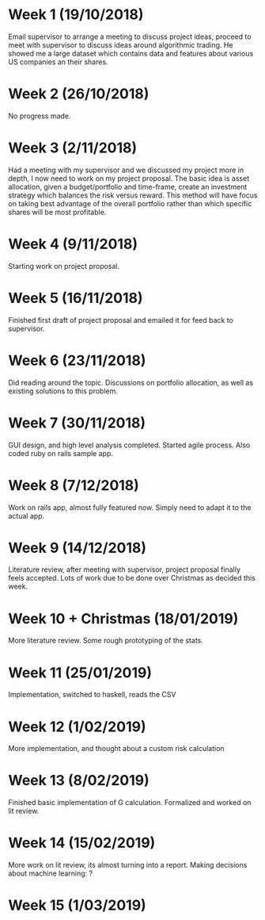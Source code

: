 # Week 1 (19/10/2018)

Email supervisor to arrange a meeting to discuss project ideas, proceed to meet with supervisor
to discuss ideas around algorithmic trading. He showed me a large dataset which contains data
and features about various US companies an their shares.

# Week 2 (26/10/2018)

No progress made.

# Week 3 (2/11/2018)

Had a meeting with my supervisor and we discussed my project more in depth, I now need to work
on my project proposal. The basic idea is asset allocation, given a budget/portfolio and
time-frame, create an investment strategy which balances the risk versus reward. This method 
will have focus on taking best advantage of the overall portfolio rather than which specific
shares will be most profitable.

# Week 4 (9/11/2018)

Starting work on project proposal.

# Week 5 (16/11/2018)

Finished first draft of project proposal and emailed it for feed back to supervisor.

# Week 6 (23/11/2018)

Did reading around the topic. Discussions on portfolio allocation, as well as existing
solutions to this problem.

# Week 7 (30/11/2018)

GUI design, and high level analysis completed. Started agile process. Also coded ruby on rails sample app.

# Week 8 (7/12/2018)

Work on rails app, almost fully featured now. Simply need to adapt it to the actual app.

# Week 9 (14/12/2018)

Literature review, after meeting with supervisor, project proposal finally feels accepted.
Lots of work due to be done over Christmas as decided this week.

# Week 10 + Christmas (18/01/2019)

More literature review. Some rough prototyping of the stats.

# Week 11 (25/01/2019)

Implementation, switched to haskell, reads the CSV

# Week 12 (1/02/2019)

More implementation, and thought about a custom risk calculation

# Week 13 (8/02/2019)

Finished basic implementation of G calculation. Formalized and worked on lit review.

# Week 14 (15/02/2019)

More work on lit review, its almost turning into a report. Making decisions about machine
learning: ?

# Week 15 (1/03/2019)


